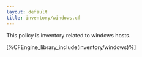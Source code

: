 ```yaml
---
layout: default
title: inventory/windows.cf
---
```


This policy is inventory related to windows hosts.

[%CFEngine_library_include(inventory/windows)%]
